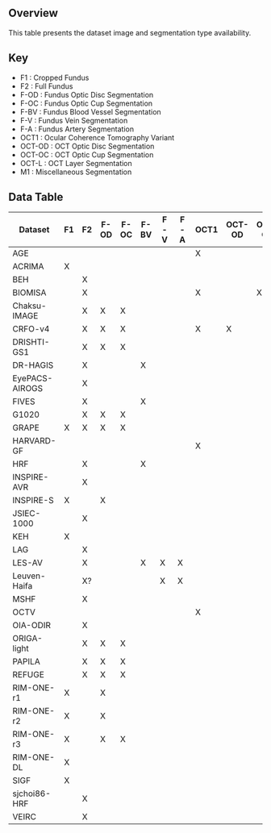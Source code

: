 ## Overview
This table presents the dataset image and segmentation type availability.

## Key
- F1 : Cropped Fundus
- F2 : Full Fundus
- F-OD : Fundus Optic Disc Segmentation
- F-OC : Fundus Optic Cup Segmentation
- F-BV : Fundus Blood Vessel Segmentation
- F-V : Fundus Vein Segmentation
- F-A : Fundus Artery Segmentation
- OCT1 : Ocular Coherence Tomography Variant
- OCT-OD : OCT Optic Disc Segmentation
- OCT-OC : OCT Optic Cup Segmentation
- OCT-L : OCT Layer Segmentation
- M1 : Miscellaneous Segmentation

## Data Table
| Dataset       |           F1  |           F2  |         F-OD  |         F-OC  |          F-BV |          F-V  |          F-A  |          OCT1 |        OCT-OD |       OCT-OC  |        OCT-L  |            M1 |
| ------------- | ------------- | ------------- | ------------- | ------------- | ------------- | ------------- | ------------- | ------------- | ------------- | ------------- | ------------- | ------------- |
| AGE           |               |               |               |               |               |               |               |       X       |               |               |               |               |
| ACRIMA        |     X         |               |               |               |               |               |               |               |               |               |               |               |
| BEH           |               |       X       |               |               |               |               |               |               |               |               |               |               |
| BIOMISA       |               |       X       |               |               |               |               |               |        X      |               |         X     |         X     |               |
| Chaksu-IMAGE  |               |       X       |      X        |   X           |               |               |               |               |               |               |               |               |
| CRFO-v4       |               |       X       |      X        |   X           |               |               |               |         X     |       X       |               |               |               |
| DRISHTI-GS1   |               |       X       |      X        |   X           |               |               |               |               |               |               |               |               |
| DR-HAGIS      |               |       X       |               |               |         X     |               |               |               |               |               |               |               |
| EyePACS-AIROGS|               |       X       |               |               |               |               |               |               |               |               |               |               |
| FIVES         |               |       X       |               |               |         X     |               |               |               |               |               |               |               |
| G1020         |               |       X       |      X        |   X           |               |               |               |               |               |               |               |               |
| GRAPE         |     X         |       X       |      X        |   X           |               |               |               |               |               |               |               |         X     |
| HARVARD-GF    |               |               |               |               |               |               |               |        X      |               |               |               |         X     |
| HRF           |               |       X       |               |               |         X     |               |               |               |               |               |               |               |
| INSPIRE-AVR   |               |       X       |               |               |               |               |               |               |               |               |               |               |
| INSPIRE-S     |     X         |               |        X      |               |               |               |               |               |               |               |               |               |
| JSIEC-1000    |               |       X       |               |               |               |               |               |               |               |               |               |               |
| KEH           |     X         |               |               |               |               |               |               |               |               |               |               |               |
| LAG           |               |       X       |               |               |               |               |               |               |               |               |               |        X      |
| LES-AV        |               |       X       |               |               |         X     |       X       |        X      |               |               |               |               |               |
| Leuven-Haifa  |               |       X?      |               |               |               |       X       |        X      |               |               |               |               |               |
| MSHF          |               |       X       |               |               |               |               |               |               |               |               |               |               |
| OCTV          |               |               |               |               |               |               |               |       X       |               |               |               |               |
| OIA-ODIR      |               |       X       |               |               |               |               |               |               |               |               |               |               |
| ORIGA-light   |               |       X       |      X        |   X           |               |               |               |               |               |               |               |               |
| PAPILA        |               |       X       |      X        |   X           |               |               |               |               |               |               |               |               |
| REFUGE        |               |       X       |      X        |   X           |               |               |               |               |               |               |               |               |
| RIM-ONE-r1    |     X         |               |      X        |               |               |               |               |               |               |               |               |               |
| RIM-ONE-r2    |     X         |               |      X        |               |               |               |               |               |               |               |               |               |
| RIM-ONE-r3    |     X         |               |      X        |       X       |               |               |               |               |               |               |               |               |
| RIM-ONE-DL    |     X         |               |               |               |               |               |               |               |               |               |               |               |
| SIGF          |     X         |               |               |               |               |               |               |               |               |               |               |               |
| sjchoi86-HRF  |               |       X       |               |               |               |               |               |               |               |               |               |               |
| VEIRC         |               |       X       |               |               |               |               |               |               |               |               |               |               |
